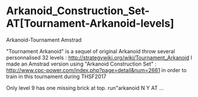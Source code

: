 # Arkanoid_Construction_Set-AT[Tournament-Arkanoid-levels]
Arkanoid-Tournament Amstrad

"Tournament Arkanoid" is a sequel of original Arkanoid throw several personnalised 32 levels :
http://strategywiki.org/wiki/Tournament_Arkanoid
I made an Amstrad version using "Arkanoid Construction Set" :
http://www.cpc-power.com/index.php?page=detail&num=2661
in order to train in this tournament during THSF2017

Only level 9 has one missing brick at top.
run"arkanoid
N
Y
AT
...